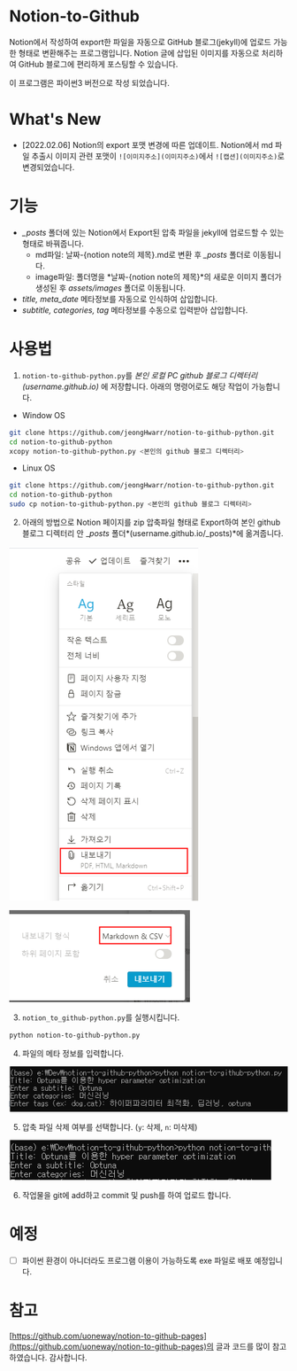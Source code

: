 # Notion-to-Github

Notion에서 작성하여 export한 파일을 자동으로 GitHub 블로그(jekyll)에 업로드 가능한 형태로 변환해주는 프로그램입니다.  Notion 글에 삽입된 이미지를 자동으로 처리하여 GitHub 블로그에 편리하게 포스팅할 수 있습니다. 

이 프로그램은 파이썬3 버전으로 작성 되었습니다. 

# What's New
- [2022.02.06] Notion의 export 포맷 변경에 따른 업데이트. Notion에서 md 파일 추출시 이미지 관련 포맷이 `![이미지주소](이미지주소)`에서 `![캡션](이미지주소)`로 변경되었습니다. 

# 기능

- *_posts* 폴더에 있는 Notion에서 Export된 압축 파일을 jekyll에 업로드할 수 있는 형태로 바꿔줍니다.
    - md파일: 날짜-{notion note의 제목}.md로 변환 후 *_posts* 폴더로 이동됩니다.
    - image파일: 폴더명을 *날짜-{notion note의 제목}*의 새로운 이미지 폴더가 생성된 후 *assets/images* 폴더로 이동됩니다.
- *title, meta_date* 메타정보를 자동으로 인식하여 삽입합니다.
- *subtitle, categories, tag* 메타정보를 수동으로 입력받아 삽입합니다.

# 사용법

1. `notion-to-github-python.py`를 *본인 로컬 PC github 블로그 디렉터리 (username.github.io)* 에 저장합니다.  아래의 명령어로도 해당 작업이 가능합니다. 
- Window OS

```bash
git clone https://github.com/jeongHwarr/notion-to-github-python.git
cd notion-to-github-python
xcopy notion-to-github-python.py <본인의 github 블로그 디렉터리> 
```

- Linux OS

```bash
git clone https://github.com/jeongHwarr/notion-to-github-python.git
cd notion-to-github-python
sudo cp notion-to-github-python.py <본인의 github 블로그 디렉터리> 
```

2. 아래의 방법으로 Notion 페이지를 zip 압축파일 형태로 Export하여 본인 github 블로그 디렉터리 안 _*posts* 폴더*(username.github.io/_posts)*에 옮겨줍니다. 

![/assets/images/2021-02-03-notion_to_github_python/untitled.png](/assets/images/2021-02-03-notion_to_github_python/untitled.png)

![/assets/images/2021-02-03-notion_to_github_python/untitled_1.png](/assets/images/2021-02-03-notion_to_github_python/untitled_1.png)

3. `notion_to_github-python.py`를 실행시킵니다. 

```bash
python notion-to-github-python.py
```

4. 파일의 메타 정보를 입력합니다. 

![/assets/images/2021-02-03-notion_to_github_python/untitled_2.png](/assets/images/2021-02-03-notion_to_github_python/untitled_2.png)

5. 압축 파일 삭제 여부를 선택합니다. (`y`: 삭제, `n`: 미삭제) 

![/assets/images/2021-02-03-notion_to_github_python/untitled_3.png](/assets/images/2021-02-03-notion_to_github_python/untitled_3.png)

6. 작업물을 git에 add하고 commit 및 push를 하여 업로드 합니다. 

# 예정

- [ ]  파이썬 환경이 아니더라도 프로그램 이용이 가능하도록 exe 파일로 배포 예정입니다.

# 참고

[https://github.com/uoneway/notion-to-github-pages](https://github.com/uoneway/notion-to-github-pages)의 글과 코드를 많이 참고하였습니다. 감사합니다.

